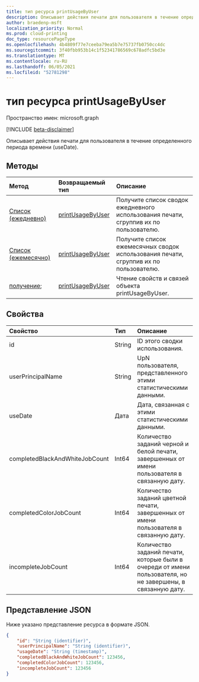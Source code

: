 ```yaml
---
title: тип ресурса printUsageByUser
description: Описывает действия печати для пользователя в течение определенного периода времени (useDate).
author: braedenp-msft
localization_priority: Normal
ms.prod: cloud-printing
doc_type: resourcePageType
ms.openlocfilehash: 4b4809f77e7ceeba79ea5b7e75737fb0750cc4dc
ms.sourcegitcommit: 3f40fbb953b14c1f52341786569c678adfc5bd3e
ms.translationtype: MT
ms.contentlocale: ru-RU
ms.lasthandoff: 06/05/2021
ms.locfileid: "52781298"
---
```

# <a name="printusagebyuser-resource-type"></a>тип ресурса printUsageByUser

Пространство имен: microsoft.graph

[!INCLUDE [beta-disclaimer](../../includes/beta-disclaimer.md)]

Описывает действия печати для пользователя в течение определенного периода времени (useDate).

## <a name="methods"></a>Методы

| Метод       | Возвращаемый тип | Описание |
|:-------------|:------------|:------------|
| [Список (ежедневно)](../api/reportroot-list-dailyprintusagebyuser.md) | [printUsageByUser](printusagebyuser.md) | Получите список сводок ежедневного использования печати, сгруппив их по пользователю. |
| [Список (ежемесячно)](../api/reportroot-list-monthlyprintusagebyuser.md) | [printUsageByUser](printusagebyuser.md) | Получите список ежемесячных сводок использования печати, сгруппив их по пользователю. |
| [получение](../api/printusagebyuser-get.md); | [printUsageByUser](printusagebyuser.md) | Чтение свойств и связей объекта printUsageByUser. |

## <a name="properties"></a>Свойства
| Свойство     | Тип        | Описание |
|:-------------|:------------|:------------|
|id|String|ID этого сводки использования.|
|userPrincipalName|String|UpN пользователя, представленного этими статистическими данными.|
|useDate|Дата|Дата, связанная с этими статистическими данными.|
|completedBlackAndWhiteJobCount|Int64|Количество заданий черной и белой печати, завершенных от имени пользователя в связанную дату.|
|completedColorJobCount|Int64|Количество заданий цветной печати, завершенных от имени пользователя в связанную дату.|
|incompleteJobCount|Int64|Количество заданий печати, которые были в очереди от имени пользователя, но не завершены, в связанную дату.|

## <a name="json-representation"></a>Представление JSON

Ниже указано представление ресурса в формате JSON.

<!-- {
  "blockType": "resource",
  "optionalProperties": [

  ],
  "@odata.type": "microsoft.graph.printUsageByUser"
}-->

```json
{
    "id": "String (identifier)",
    "userPrincipalName": "String (identifier)",
    "usageDate": "String (timestamp)",
    "completedBlackAndWhiteJobCount": 123456,
    "completedColorJobCount": 123456,
    "incompleteJobCount": 123456
}
```

<!-- uuid: 8fcb5dbc-d5aa-4681-8e31-b001d5168d79
2015-10-25 14:57:30 UTC -->
<!-- {
  "type": "#page.annotation",
  "description": "printUsageByUser resource",
  "keywords": "",
  "section": "documentation",
  "tocPath": ""
}-->

